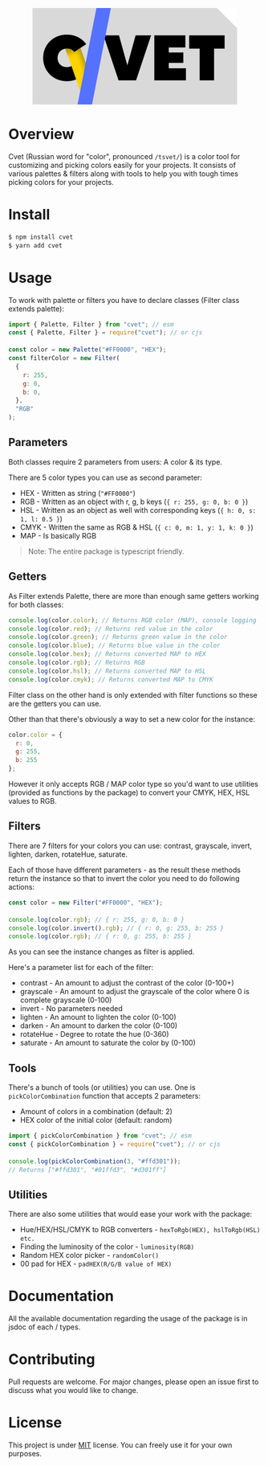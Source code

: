 <p align="center">
  <img alt="cvet" src="public/cvet.svg" />
</p>

# Overview

Cvet (Russian word for "color", pronounced `/tsvet/`) is a color tool for
customizing and picking colors easily for your projects. It consists of
various palettes & filters along with tools to help you with tough times
picking colors for your projects.

# Install

```bash
$ npm install cvet
$ yarn add cvet
```

# Usage

To work with palette or filters you have to declare classes (Filter class extends palette):

```js
import { Palette, Filter } from "cvet"; // esm
const { Palette, Filter } = require("cvet"); // or cjs

const color = new Palette("#FF0000", "HEX");
const filterColor = new Filter(
  {
    r: 255,
    g: 0,
    b: 0,
  },
  "RGB"
);
```

## Parameters

Both classes require 2 parameters from users: A color & its type.

There are 5 color types you can use as second parameter:

- HEX - Written as string (`"#FF0000"`)
- RGB - Written as an object with r, g, b keys (`{ r: 255, g: 0, b: 0 }`)
- HSL - Written as an object as well with corresponding keys (`{ h: 0, s: 1, l: 0.5 }`)
- CMYK - Written the same as RGB & HSL (`{ c: 0, m: 1, y: 1, k: 0 }`)
- MAP - Is basically RGB

> Note: The entire package is typescript friendly.

## Getters

As Filter extends Palette, there are more than enough same getters working
for both classes:

```js
console.log(color.color); // Returns RGB color (MAP), console logging `color` would just return instance
console.log(color.red); // Returns red value in the color
console.log(color.green); // Returns green value in the color
console.log(color.blue); // Returns blue value in the color
console.log(color.hex); // Returns converted MAP to HEX
console.log(color.rgb); // Returns RGB
console.log(color.hsl); // Returns converted MAP to HSL
console.log(color.cmyk); // Returns converted MAP to CMYK
```

Filter class on the other hand is only extended with filter functions so these are the getters you can use.

Other than that there's obviously a way to set a new color for the instance:

```js
color.color = {
  r: 0,
  g: 255,
  b: 255
};
```

However it only accepts RGB / MAP color type so you'd want to use utilities (provided as functions by the package) to convert your CMYK, HEX, HSL values to RGB.

## Filters

There are 7 filters for your colors you can use: contrast, grayscale, invert, lighten, darken, rotateHue, saturate.

Each of those have different parameters - as the result these methods return the instance so that to invert the color you need to do following actions:

```js
const color = new Filter("#FF0000", "HEX");

console.log(color.rgb); // { r: 255, g: 0, b: 0 }
console.log(color.invert().rgb); // { r: 0, g: 255, b: 255 }
console.log(color.rgb); // { r: 0, g: 255, b: 255 }
```

As you can see the instance changes as filter is applied.

Here's a parameter list for each of the filter:

- contrast - An amount to adjust the contrast of the color (0-100+)
- grayscale - An amount to adjust the grayscale of the color where 0 is complete grayscale (0-100)
- invert - No parameters needed
- lighten - An amount to lighten the color (0-100)
- darken - An amount to darken the color (0-100)
- rotateHue - Degree to rotate the hue (0-360)
- saturate - An amount to saturate the color by (0-100)

## Tools

There's a bunch of tools (or utilities) you can use. One is `pickColorCombination` function that accepts 2 parameters:

- Amount of colors in a combination (default: 2)
- HEX color of the initial color (default: random)

```js
import { pickColorCombination } from "cvet"; // esm
const { pickColorCombination } = require("cvet"); // or cjs

console.log(pickColorCombination(3, "#ffd301"));
// Returns ["#ffd301", "#01ffd3", "#d301ff"]
```

## Utilities

There are also some utilities that would ease your work with the package:

- Hue/HEX/HSL/CMYK to RGB converters - `hexToRgb(HEX), hslToRgb(HSL) etc.`
- Finding the luminosity of the color - `luminosity(RGB)`
- Random HEX color picker - `randomColor()`
- 00 pad for HEX - `padHEX(R/G/B value of HEX)`

# Documentation

All the available documentation regarding the usage of the package is in jsdoc of each / types.

# Contributing

Pull requests are welcome. For major changes, please open an issue first to discuss what you would like to change.

# License

This project is under [MIT](https://choosealicense.com/licenses/mit/) license. You can freely use it for your own purposes.